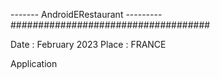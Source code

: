 ------- AndroidERestaurant ---------
####################################

Date : February 2023
Place : FRANCE

Application 
